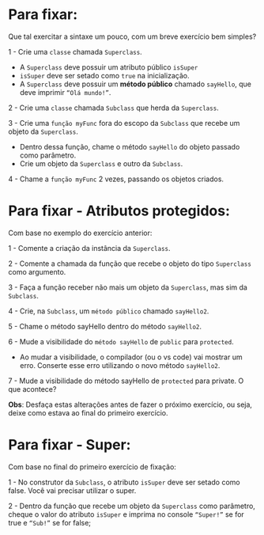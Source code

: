   # Para fixar:
Que tal exercitar a sintaxe um pouco, com um breve exercício bem simples?

1 - Crie uma `classe` chamada `Superclass`.

- A `Superclass` deve possuir um atributo público `isSuper`
- `isSuper` deve ser setado como `true` na inicialização.
- A `Superclass` deve possuir um **método público** chamado `sayHello`, que deve imprimir `“Olá mundo!”`.

2 - Crie uma `classe` chamada `Subclass` que herda da `Superclass`.

3 - Crie uma `função myFunc` fora do escopo da `Subclass` que recebe um objeto da `Superclass`.

- Dentro dessa função, chame o método `sayHello` do objeto passado como parâmetro.
- Crie um objeto da `Superclass` e outro da `Subclass`.

4 - Chame a `função myFunc` 2 vezes, passando os objetos criados.

# Para fixar - Atributos protegidos:
Com base no exemplo do exercício anterior:

1 - Comente a criação da instância da `Superclass`.

2 - Comente a chamada da função que recebe o objeto do tipo `Superclass` como argumento.

3 - Faça a função receber não mais um objeto da `Superclass`, mas sim da `Subclass`.

4 - Crie, na `Subclass`, um `método público` chamado `sayHello2`.

5 - Chame o método sayHello dentro do método `sayHello2`.

6 - Mude a visibilidade do `método sayHello` de `public` para `protected`.
- Ao mudar a visibilidade, o compilador (ou o vs code) vai mostrar um erro. Conserte esse erro utilizando o novo método `sayHello2`.

7 - Mude a visibilidade do método sayHello de `protected` para private. O que acontece?

**Obs**: Desfaça estas alterações antes de fazer o próximo exercício, ou seja, deixe como estava ao final do primeiro exercício.


# Para fixar - Super:
Com base no final do primeiro exercício de fixação:

1 - No construtor da `Subclass`, o atributo `isSuper` deve ser setado como false. Você vai precisar utilizar o super.

2  - Dentro da função que recebe um objeto da `Superclass` como parâmetro, cheque o valor do atributo `isSuper` e imprima no console `“Super!”` se for true e `“Sub!”` se for false;

